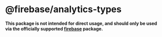 # @firebase/analytics-types

**This package is not intended for direct usage, and should only be used via the officially supported [firebase](https://www.npmjs.com/package/firebase) package.**
